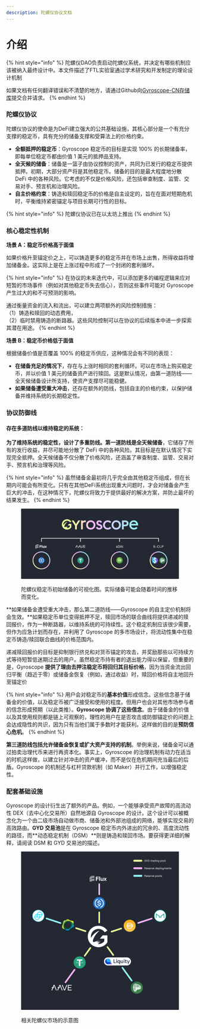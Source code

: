 ```yaml
---
description: 陀螺仪协议文档
---
```


# 介绍

{% hint style="info" %}
陀螺仪DAO负责启动陀螺仪系统，并决定有哪些机制应该被纳入最终设计中。本文件描述了FTL实验室通过学术研究和开发制定的理论设计机制

如果文档有任何翻译错误和不清楚的地方，请通过Github向[Gyroscope-CN存储库](https://github.com/darktuJJ/GitBook/tree/Gyroscope-CN)提交合并请求。
{% endhint %}

### 陀螺仪协议

陀螺仪协议的使命是为DeFi建立强大的公共基础设施，其核心部分是一个有充分支撑的稳定币，具有充分的储备支撑和受算法上的价格约束。

* **全额抵押的稳定币**：Gyroscope 稳定币的目标是实现 100% 的长期储备率，即每单位稳定币都由价值 1 美元的抵押品支持。
* **全天候的储备**：储备是一篮子由协议控制的资产，共同为已发行的稳定币提供抵押。初期，大部分资产将是其他稳定币。储备的目的是最大程度地分散 DeFi 中的各种风险。它考虑的不仅是价格风险，还包括审查制度、监管、交易对手、预言机和治理风险。
* **自主价格约束**：铸造和赎回稳定币的价格是自主设定的，旨在在面对短期危机时，平衡维持紧密锚定与项目长期可行性的目标。

{% hint style="info" %}
陀螺仪协议已在以太坊上推出
{% endhint %}

### 核心稳定性机制

**场景 A：稳定币价格高于面值**

如果价格升至锚定价之上，可以铸造更多的稳定币并在市场上出售，所得收益将增加储备金。这实际上是在上涨过程中形成了一个封闭的套利循环。

{% hint style="info" %}
在协议的未来迭代中，可以添加更多的编程逻辑来应对短暂的市场事件（例如对其他稳定币失去信心），否则这些事件可能对 Gyroscope 产生过大的和不可预测的影响。

通过衡量资金的流入和流出，可以建立两项额外的风险控制措施：\
（1）铸造和赎回的动态费用，\
（2）临时禁用铸造的断路器。这些风险控制可以在协议的后续版本中进一步探索其潜在用途。
{% endhint %}

**场景 B：稳定币价格低于面值**

根据储备价值是否覆盖 100% 的稳定币供应，这种情况会有不同的表现：

* **在储备充足的情况下**，存在与上涨时相同的套利循环。可以在市场上购买稳定币，并以价值 1 美元的储备资产进行赎回。这是默认情况，由第一道防线——全天候储备设计所支持，使资产支撑尽可能稳健。
* **如果储备遭受重大冲击**，还存在额外的防线，包括自主的价格约束，以保护储备并维持系统的长期稳定性。

### 协议防御线

#### 存在多道防线以维持稳定的系统：

**为了维持系统的稳定性，设计了多重防线。第一道防线是全天候储备**，它储存了所有的发行收益，并尽可能地分散了 DeFi 中的各种风险。其目标是在默认情况下实现完全抵押。全天候储备不仅分散了价格风险，还涵盖了审查制度、监管、交易对手、预言机和治理等风险。

{% hint style="info" %}
虽然储备金最初将几乎完全由其他稳定币组成，但在长期内可能会有所变化。只有在其他DeFi系统出现重大问题时，才会对储备金产生巨大的冲击，在这种情况下，陀螺仪将致力于提供最好的解决方案，并防止最坏的结果发生。
{% endhint %}

<figure><img src=".gitbook/assets/image.png" alt=""><figcaption><p>陀螺仪稳定币初始储备的可视化图。实际储备可能会随着时间的推移而变化。</p></figcaption></figure>

**如果储备金遭受重大冲击，那么第二道防线——Gyroscope 的自主定价机制将会生效。**如果稳定币单位变得抵押不足，赎回市场的联合曲线将提供递减的赎回报价，作为一种断路器，以维持系统的可持续性。这个稳定机制应该很少需要，但作为应急计划而存在，并利用了 Gyroscope 的多市场设计，将流动性集中在稳定币铸造/赎回联合曲线的价格范围内。

递减赎回报价的目标是抑制银行挤兑和对货币锚定的攻击，并奖励那些以可持续方式等待短暂低迷期过去的用户。虽然稳定币持有者的退出能力得以保留，但重要的是，Gyroscope **提供了理由去押注稳定币将回归其目标价格**，因为当资金流出回归平衡（趋近于零）或储备金恢复（例如，通过收益）时，赎回价格将自主地回升至锚定价

{% hint style="info" %}
用户会对稳定币的**基本价值**形成信念。这些信念基于储备金的价值，以及稳定币被广泛接受和使用的程度。但用户也会对其他市场参与者的信念形成预期（以此类推）。**Gyroscope 协调了这些信念**。由于储备金的价值以及其使用规则都是链上可观察的，理性的用户在是否攻击或防御锚定价的问题上会达成隐性的共识，因为只有当他们属于多数时才能获利。这样做的目的是**预防信心危机**。
{% endhint %}

**第三道防线包括允许储备金恢复或扩大资产支持的机制**。举例来说，储备金可以通过拍卖治理代币来进行再资本化。事实上，Gyroscope 的治理机制有动力在适当的时机这样做，以建立针对冲击的资产缓冲，而不是仅在危机期间充当最后的后盾。Gyroscope 的机制还与杠杆贷款机制（如 Maker）并行工作，以增强稳定性。

### 配套基础设施

Gyroscope 的设计衍生出了额外的产品。例如，一个能够承受资产故障的高流动性 DEX（去中心化交易所）自然地源自 Gyroscope 的设计。这个设计可以被概念化为一个由二级市场自动做市商、储备池和外部池组成的网络，能够实现交易的高效路由。**GYD 交易池**是在 Gyroscope 稳定币内外进出的冗余的、高度流动性的路径，而**动态稳定机制（DSM）**则是铸造和赎回市场。要获得更详细的解释，请阅读 DSM 和 GYD 交易池的描述。

<figure><img src=".gitbook/assets/image (1).png" alt=""><figcaption><p>相关陀螺仪市场的示意图</p></figcaption></figure>
